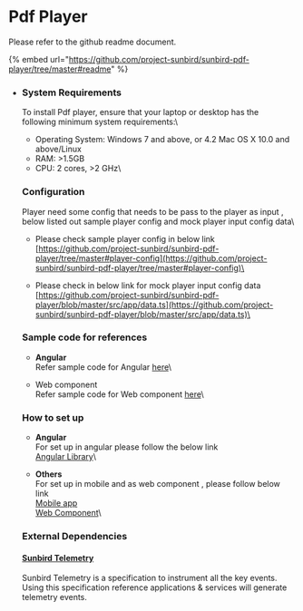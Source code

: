 # Pdf Player

Please refer to the github readme document.

{% embed url="https://github.com/project-sunbird/sunbird-pdf-player/tree/master#readme" %}

*   ### System Requirements <a href="#system-requirements" id="system-requirements"></a>

    To install Pdf player, ensure that your laptop or desktop has the following minimum system requirements:\


    * Operating System: Windows 7 and above, or 4.2 Mac OS X 10.0 and above/Linux
    * RAM: >1.5GB
    * CPU: 2 cores, >2 GHz\


    ### Configuration



    Player need some config that needs to be pass to the player as input , below listed out sample player config and mock player input config data\


    * Please check sample player config in below link\
      [https://github.com/project-sunbird/sunbird-pdf-player/tree/master#player-config](https://github.com/project-sunbird/sunbird-pdf-player/tree/master#player-config)\

    * Please check in below link for mock player input config data\
      [https://github.com/project-sunbird/sunbird-pdf-player/blob/master/src/app/data.ts](https://github.com/project-sunbird/sunbird-pdf-player/blob/master/src/app/data.ts)\


    ### Sample code for references

    * **Angular** \
      Refer sample code for Angular  [here](https://github.com/project-sunbird/sunbird-pdf-player)\

    * Web component \
      Refer sample code for Web component  [here](https://github.com/project-sunbird/sunbird-pdf-player/blob/master/web-component/index.html)\


    ### How to set up



    * **Angular** \
      For set up in angular please follow the below link\
      [Angular Library](https://github.com/project-sunbird/sunbird-pdf-player/tree/master#getting-started)\

    * **Others** \
      For set up in mobile and as web component , please follow below link\
      [Mobile app](https://github.com/project-sunbird/sunbird-pdf-player/tree/master#mobile-app-integration-steps)\
      [Web Component](https://github.com/project-sunbird/sunbird-pdf-player/tree/master#use-as-web-components)\


    ### External Dependencies

    #### [Sunbird Telemetry](https://telemetry.sunbird.org/)

    Sunbird Telemetry is a specification to instrument all the key events. Using this specification reference applications & services will generate telemetry events.

    #### &#x20;

